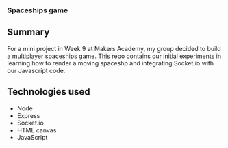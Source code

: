 ### Spaceships game

## Summary

For a mini project in Week 9 at Makers Academy, my group decided to build a multiplayer spaceships game. This repo contains our initial experiments in learning how to render a moving spaceshp and integrating Socket.io with our Javascript code.

## Technologies used

- Node
- Express
- Socket.io
- HTML canvas
- JavaScript
